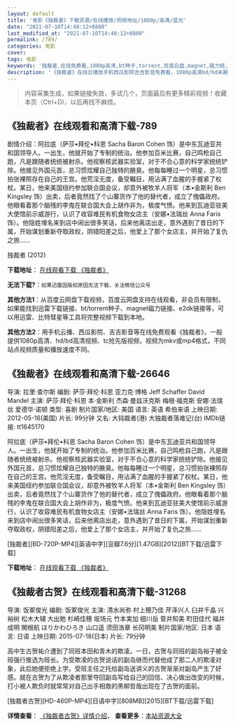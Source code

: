 ```yaml
---
layout: default
title: '电影《独裁者》下载资源/在线播放/视频地址/1080p/高清/蓝光'
date: "2021-07-10T14:40:12+0800"
last_modified_at: "2021-07-10T14:40:12+0800"
permalink: /789/
categories: 电影
cover:
tags: 电影
keywords: '独裁者,在线免费看,1080p高清,bt种子,torrent,百度云盘,magnet,磁力链,迅雷下载资源'
description: '《独裁者》在线云播放手机西瓜影院吉吉影音免费看，1080p高清bd/hd未删减完整版和tc抢先枪版，mkv/mp4格式，附带bt/torrent种子、magnet/磁力链、百度云盘、网盘资源迅雷下载链接'
---
```


>内容采集生成，如果链接失效，多试几个，页面最后有更多精彩视频！收藏本页（Ctrl+D)，以后再找不麻烦。


## 《独裁者》在线观看和高清下载-789

剧情介绍：阿拉底（萨莎•拜伦•科恩 Sacha Baron Cohen 饰）是中东瓦迪亚共和国领导人。一出生，他就开始了专制的统治。他参加百米比赛，自己鸣枪自己跑，凡是跟随者统统被射杀。他视察核武器实验室，对于不合心意的科学家统统铲除。他接见外国元首，总习惯炫耀自己独特的腋臭。他每每睡过一个明星，总习惯拍张裸照存在自己的王宫。他荒淫无度，备受瞩目，用沾满了血腥的手握紧了权杖。某日，他来美国纽约参加联合国会议，却意外被牧羊人将军（本•金斯利 Ben Kingsley 饰）出卖，后者竟然找了个山寨货作了他的替代者，成立了傀儡政府。他眼看着那个脑残的李鬼在联合国大会上胡作非为，极度气愤。他来到瓦迪亚驻美大使馆前示威游行，认识了收容难民有机食物女店主（安娜•法瑞丝 Anna Faris 饰）。他隐姓埋名来到店中闹出很多笑话，后来他离店出走，意外遇到了昔日的下属，开始谋划重新夺取政权，阴错阳差之后，他爱上了那个女店主，并开始了复仇之旅……


独裁者 (2012)

**下载地址**： [在线观看下载 《独裁者》](https://www.btbtdy.me/btdy/dy893.html) 


**无法下载?**：`如果迅雷因版权原因无法下载，关注微信公众号 `

**其他方法1**：从百度云网盘下载视频，百度云网盘支持在线观看，非会员有限制，如果能找到迅雷下载链接、bt/torrent种子、magnet磁力链接、e2dk链接等，可以用迅雷、比特彗星等工具将完整视频下载到本地。

**其他方法2**：用手机云播、西瓜影院、吉吉影音等在线免费观看《独裁者》，一般提供1080p高清、hd/bd高清视频、tc抢先版视频，视频为mkv或mp4格式，不同站点视频质量和播放速度不同。


## 《独裁者》在线观看和高清下载-26646

导演: 拉里·查尔斯 编剧: 萨莎·拜伦·科恩 亚力克·博格 Jeff Schaffer David Mandel 主演: 萨莎·拜伦·科恩 本·金斯利 杰森·曼兹沃克斯 梅根·福克斯 安娜·法瑞丝 爱德华·诺顿 类型: 喜剧 制片国家/地区: 美国 语言: 英语 希伯来语 上映日期: 2012-05-16(美国) 片长: 99分钟 又名: 大钝裁者(港) 大独裁者落难记(台) IMDb链接: tt1645170

阿拉底（萨莎•拜伦•科恩 Sacha Baron Cohen 饰）是中东瓦迪亚共和国领导人。一出生，他就开始了专制的统治。他参加百米比赛，自己鸣枪自己跑，凡是跟随者统统被射杀。他视察核武器实验室，对于不合心意的科学家统统铲除。他接见外国元首，总习惯炫耀自己独特的腋臭。他每每睡过一个明星，总习惯拍张裸照存在自己的王宫。他荒淫无度，备受瞩目，用沾满了血腥的手握紧了权杖。某日，他来美国纽约参加联合国会议，却意外被牧羊人将军（本•金斯利 Ben Kingsley 饰）出卖，后者竟然找了个山寨货作了他的替代者，成立了傀儡政府。他眼看着那个脑残的李鬼在联合国大会上胡作非为，极度气愤。他来到瓦迪亚驻美大使馆前示威游行，认识了收容难民有机食物女店主（安娜•法瑞丝 Anna Faris 饰）。他隐姓埋名来到店中闹出很多笑话，后来他离店出走，意外遇到了昔日的下属，开始谋划重新夺取政权，阴错阳差之后，他爱上了那个女店主，并开始了复仇之旅……


[独裁者][BD-720P-MP4][英语中字][豆瓣7.6分][1.47GB][2012][BT下载/迅雷下载]

**下载地址**： [在线观看下载 《独裁者》](https://www.btdx8.com/torrent/the_dictator_2012.html) 


## 《独裁者古贺》在线观看和高清下载-31268

导演: 饭冢俊光 编剧: 饭冢俊光 主演: 清水尚弥 村上穂乃佳 芹泽兴人 臼井千晶 兴裕树 松木大辅 大出勉 杉崎佳穂 坂场元 竹本実加 细川岳 菅井知美 町田佳代 福井成明 関根航 ほりかわひろき 山口遥 须田浩章 长冈明美 制片国家/地区: 日本 语言: 日语 上映日期: 2015-07-18(日本) 片长: 79分钟

高中生古贺祐介遭到了同班本田和青木的欺凌。一日，古贺与同班的副岛裕子被全班强行推选为班长。为受欺凌的古贺说话的副岛继而代替他成了那二人的欺凌对象，此后她便拒绝上学。受班主任之托给副岛送讲义的古贺渐渐对副岛产生了好感。就在古贺为了从欺凌者那里夺回副岛写给自己的回信、决心做出改变的时候，打小被人欺负时就常常对自己出手相救的黑柳哲哉出现在了古贺的面前。


[独裁者古贺][HD-460P-MP4][日语中字][808MB][2015][BT下载/迅雷下载]

**详情查看**： [《独裁者古贺》详情介绍](/movie/31268/)， **查看更多**：[本站资源大全](/movie/t/all/)

